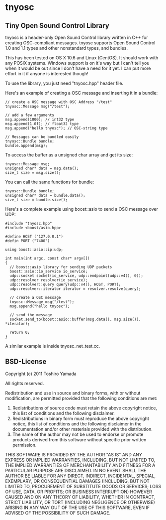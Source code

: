 # tnyosc

## Tiny Open Sound Control Library

tnyosc is a header-only Open Sound Control library written in C++ for creating OSC-compliant messages. tnyosc supports Open Sound Control 1.0 and 1.1 types and other nonstandard types, and bundles.

This has been tested on OS X 10.6 and Linux (CentOS). It should work with any POSIX systems. Windows support is on it's way but I can't tell you when it would be out since I don't have a need for it yet. I can put more effort in it if anyone is interested though!

To use the library, you just need "tnyosc.hpp" header file.

Here's an example of creating a OSC message and inserting it in a bundle:

    // create a OSC message with OSC Address "/test"
    tnyosc::Message msg("/test");

    // add a few arguments
    msg.append(1000); // int32 type
    msg.append(1.0f); // float32 type
    msg.append("hello tnyosc"); // OSC-string type

    // Messages can be bundled easily
    tnyosc::Bundle bundle;
    bundle.append(msg);

To access the buffer as a unsigned char array and get its size:

    tnyosc::Message msg;
    unsigned char* data = msg.data();
    size_t size = msg.size();

You can call the same functions for bundle:

    tnyosc::Bundle bundle;
    unsigned char* data = bundle.data();
    size_t size = bundle.size();

Here's a complete example using boost::asio to send a OSC message over UDP:

    #include "tnyosc.hpp"
    #include <boost/asio.hpp>

    #define HOST ("127.0.0.1")
    #defin PORT ("7400")

    using boost::asio::ip:udp;

    int main(int argc, const char* argv[])
    {
      // boost::asio library for sending UDP packets
      boost::asio::io_service io_service;
      udp::socket socket(io_service, udp::endpoint(udp::v4(), 0));
      udp::resolver resolver(io_service);
      udp::resolver::query query(udp::v4(), HOST, PORT);
      udp::resolver::iterator iterator = resolver.resolve(query);

      // create a OSC message
      tnyosc::Message msg("/test");
      msg.append("hello tnyosc");

      // send the message 
      socket.send_to(boost::asio::buffer(msg.data(), msg.size()), *iterator);

      return 0;
    }

A similar example is inside tnyosc\_net\_test.cc.

## BSD-License

Copyright (c) 2011 Toshiro Yamada

All rights reserved.

Redistribution and use in source and binary forms, with or without modification, are permitted provided that the following conditions are met:

1. Redistributions of source code must retain the above copyright notice, this list of conditions and the following disclaimer.
2. Redistributions in binary form must reproduce the above copyright notice, this list of conditions and the following disclaimer in the documentation and/or other materials provided with the distribution.
3. The name of the author may not be used to endorse or promote products derived from this software without specific prior written permission.

THIS SOFTWARE IS PROVIDED BY THE AUTHOR "AS IS" AND ANY EXPRESS OR IMPLIED WARRANTIES, INCLUDING, BUT NOT LIMITED TO, THE IMPLIED WARRANTIES OF MERCHANTABILITY AND FITNESS FOR A PARTICULAR PURPOSE ARE DISCLAIMED. IN NO EVENT SHALL THE AUTHOR BE LIABLE FOR ANY DIRECT, INDIRECT, INCIDENTAL, SPECIAL, EXEMPLARY, OR CONSEQUENTIAL DAMAGES (INCLUDING, BUT NOT LIMITED TO, PROCUREMENT OF SUBSTITUTE GOODS OR SERVICES; LOSS OF USE, DATA, OR PROFITS; OR BUSINESS INTERRUPTION) HOWEVER CAUSED AND ON ANY THEORY OF LIABILITY, WHETHER IN CONTRACT, STRICT LIABILITY, OR TORT (INCLUDING NEGLIGENCE OR OTHERWISE) ARISING IN ANY WAY OUT OF THE USE OF THIS SOFTWARE, EVEN IF ADVISED OF THE POSSIBILITY OF SUCH DAMAGE.


